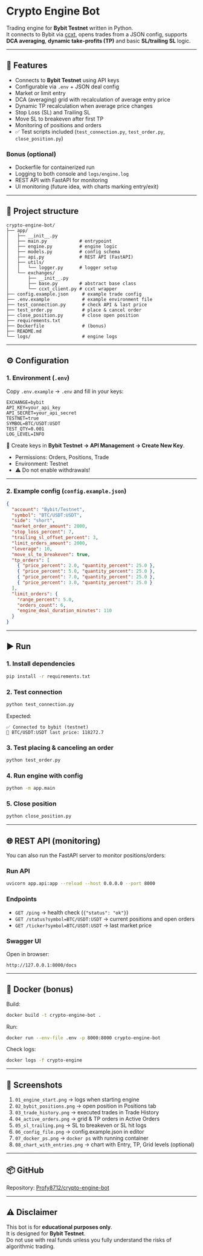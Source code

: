 # Crypto Engine Bot

Trading engine for **Bybit Testnet** written in Python.  
It connects to Bybit via [ccxt](https://github.com/ccxt/ccxt), opens trades from a JSON config, supports **DCA averaging**, **dynamic take-profits (TP)** and basic **SL/trailing SL** logic.

---

## 🚀 Features
- Connects to **Bybit Testnet** using API keys  
- Configurable via `.env` + JSON deal config  
- Market or limit entry  
- DCA (averaging) grid with recalculation of average entry price  
- Dynamic TP recalculation when average price changes  
- Stop Loss (SL) and Trailing SL  
- Move SL to breakeven after first TP  
- Monitoring of positions and orders  
- ✅ Test scripts included (`test_connection.py`, `test_order.py`, `close_position.py`)  

### Bonus (optional)
- Dockerfile for containerized run  
- Logging to both console and `logs/engine.log`  
- REST API with FastAPI for monitoring  
- UI monitoring (future idea, with charts marking entry/exit)  

---

## 📂 Project structure
```
crypto-engine-bot/
├── app/
│   ├── __init__.py
│   ├── main.py            # entrypoint
│   ├── engine.py          # engine logic
│   ├── models.py          # config schema
│   ├── api.py             # REST API (FastAPI)
│   ├── utils/
│   │   └── logger.py      # logger setup
│   └── exchanges/
│       ├── __init__.py
│       ├── base.py        # abstract base class
│       └── ccxt_client.py # ccxt wrapper
├── config.example.json     # example trade config
├── .env.example            # example environment file
├── test_connection.py      # check API & last price
├── test_order.py           # place & cancel order
├── close_position.py       # close open position
├── requirements.txt
├── Dockerfile              # (bonus)
├── README.md
└── logs/                   # engine logs
```

---

## ⚙️ Configuration

### 1. Environment (`.env`)
Copy `.env.example` → `.env` and fill in your keys:
```env
EXCHANGE=bybit
API_KEY=your_api_key
API_SECRET=your_api_secret
TESTNET=true
SYMBOL=BTC/USDT:USDT
TEST_QTY=0.001
LOG_LEVEL=INFO
```

📌 Create keys in **Bybit Testnet → API Management → Create New Key**.  
- Permissions: Orders, Positions, Trade  
- Environment: Testnet  
- ⚠️ Do not enable withdrawals!  

---

### 2. Example config (`config.example.json`)
```json
{
  "account": "Bybit/Testnet",
  "symbol": "BTC/USDT:USDT",
  "side": "short",
  "market_order_amount": 2000,
  "stop_loss_percent": 7,
  "trailing_sl_offset_percent": 3,
  "limit_orders_amount": 2000,
  "leverage": 10,
  "move_sl_to_breakeven": true,
  "tp_orders": [
    { "price_percent": 2.0, "quantity_percent": 25.0 },
    { "price_percent": 5.0, "quantity_percent": 25.0 },
    { "price_percent": 7.0, "quantity_percent": 25.0 },
    { "price_percent": 3.0, "quantity_percent": 25.0 }
  ],
  "limit_orders": {
    "range_percent": 5.0,
    "orders_count": 6,
    "engine_deal_duration_minutes": 110
  }
}
```

---

## ▶️ Run

### 1. Install dependencies
```bash
pip install -r requirements.txt
```

### 2. Test connection
```bash
python test_connection.py
```
Expected:
```
✅ Connected to bybit (testnet)
📌 BTC/USDT:USDT last price: 118272.7
```

### 3. Test placing & canceling an order
```bash
python test_order.py
```

### 4. Run engine with config
```bash
python -m app.main
```

### 5. Close position
```bash
python close_position.py
```

---

## 🌐 REST API (monitoring)

You can also run the FastAPI server to monitor positions/orders:

### Run API
```bash
uvicorn app.api:app --reload --host 0.0.0.0 --port 8000
```

### Endpoints
- `GET /ping` → health check (`{"status": "ok"}`)  
- `GET /status?symbol=BTC/USDT:USDT` → current positions and open orders  
- `GET /ticker?symbol=BTC/USDT:USDT` → last market price  

### Swagger UI
Open in browser:  
```
http://127.0.0.1:8000/docs
```

---

## 🐳 Docker (bonus)
Build:
```bash
docker build -t crypto-engine-bot .
```

Run:
```bash
docker run --env-file .env -p 8000:8000 crypto-engine-bot
```

Check logs:
```bash
docker logs -f crypto-engine
```

---

## 📸 Screenshots
1. `01_engine_start.png` → logs when starting engine  
2. `02_bybit_positions.png` → open position in Positions tab  
3. `03_trade_history.png` → executed trades in Trade History  
4. `04_active_orders.png` → grid & TP orders in Active Orders  
5. `05_sl_trailing.png` → SL to breakeven or SL hit logs  
6. `06_config_file.png` → config.example.json in editor  
7. `07_docker_ps.png` → `docker ps` with running container  
8. `08_chart_with_entries.png` → chart with Entry, TP, Grid levels (optional)  

---

## 📦 GitHub
Repository: [Profy8712/crypto-engine-bot](https://github.com/Profy8712/crypto-engine-bot)

---

## ⚠️ Disclaimer
This bot is for **educational purposes only**.  
It is designed for **Bybit Testnet**.  
Do not use with real funds unless you fully understand the risks of algorithmic trading.
